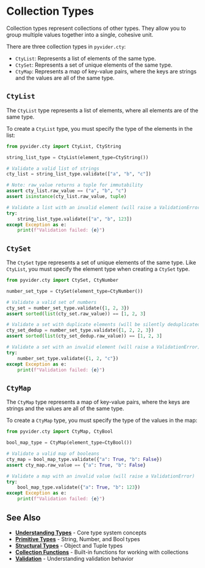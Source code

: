 # Collection Types

Collection types represent collections of other types. They allow you to group multiple values together into a single, cohesive unit.

There are three collection types in `pyvider.cty`:

*   `CtyList`: Represents a list of elements of the same type.
*   `CtySet`: Represents a set of unique elements of the same type.
*   `CtyMap`: Represents a map of key-value pairs, where the keys are strings and the values are all of the same type.

## `CtyList`

The `CtyList` type represents a list of elements, where all elements are of the same type.

To create a `CtyList` type, you must specify the type of the elements in the list:

```python
from pyvider.cty import CtyList, CtyString

string_list_type = CtyList(element_type=CtyString())

# Validate a valid list of strings
cty_list = string_list_type.validate(["a", "b", "c"])

# Note: raw_value returns a tuple for immutability
assert cty_list.raw_value == ("a", "b", "c")
assert isinstance(cty_list.raw_value, tuple)

# Validate a list with an invalid element (will raise a ValidationError)
try:
    string_list_type.validate(["a", "b", 123])
except Exception as e:
    print(f"Validation failed: {e}")
```

## `CtySet`

The `CtySet` type represents a set of unique elements of the same type. Like `CtyList`, you must specify the element type when creating a `CtySet` type.

```python
from pyvider.cty import CtySet, CtyNumber

number_set_type = CtySet(element_type=CtyNumber())

# Validate a valid set of numbers
cty_set = number_set_type.validate({1, 2, 3})
assert sorted(list(cty_set.raw_value)) == [1, 2, 3]

# Validate a set with duplicate elements (will be silently deduplicated)
cty_set_dedup = number_set_type.validate({1, 2, 2, 3})
assert sorted(list(cty_set_dedup.raw_value)) == [1, 2, 3]

# Validate a set with an invalid element (will raise a ValidationError)
try:
    number_set_type.validate({1, 2, "c"})
except Exception as e:
    print(f"Validation failed: {e}")
```

## `CtyMap`

The `CtyMap` type represents a map of key-value pairs, where the keys are strings and the values are all of the same type.

To create a `CtyMap` type, you must specify the type of the values in the map:

```python
from pyvider.cty import CtyMap, CtyBool

bool_map_type = CtyMap(element_type=CtyBool())

# Validate a valid map of booleans
cty_map = bool_map_type.validate({"a": True, "b": False})
assert cty_map.raw_value == {"a": True, "b": False}

# Validate a map with an invalid value (will raise a ValidationError)
try:
    bool_map_type.validate({"a": True, "b": 123})
except Exception as e:
    print(f"Validation failed: {e}")
```

## See Also

- **[Understanding Types](../core-concepts/types.md)** - Core type system concepts
- **[Primitive Types](primitives.md)** - String, Number, and Bool types
- **[Structural Types](structural.md)** - Object and Tuple types
- **[Collection Functions](../advanced/functions.md)** - Built-in functions for working with collections
- **[Validation](../core-concepts/validation.md)** - Understanding validation behavior
